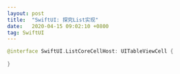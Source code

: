 ```yaml
---
layout: post
title:  "SwiftUI: 探究List实现"
date:   2020-04-15 09:02:10 +0800
tag: SwiftUI
---
```


```swift
@interface SwiftUI.ListCoreCellHost: UITableViewCell {
    
}
```